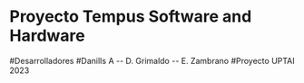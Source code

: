 # Proyecto Tempus Software and Hardware
#Desarrolladores 
#DanilIs A -- D. Grimaldo -- E. Zambrano
#Proyecto UPTAI 2023
